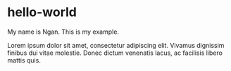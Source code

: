 # hello-world

My name is Ngan. This is my example.

Lorem ipsum dolor sit amet, consectetur adipiscing elit. 
Vivamus dignissim finibus dui vitae molestie. 
Donec dictum venenatis lacus, ac facilisis libero mattis quis. 
